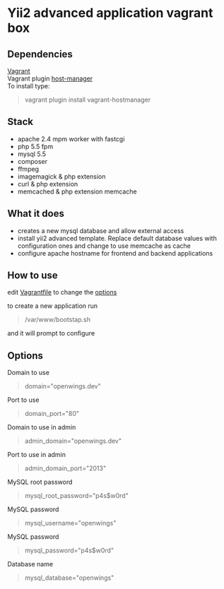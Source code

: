 
# Yii2 advanced application vagrant box
  
## Dependencies
[Vagrant](http://www.vagrantup.com/)  
Vagrant plugin [host-manager](https://github.com/smdahlen/vagrant-hostmanager )  
To install type:  
> vagrant plugin install vagrant-hostmanager  

## Stack  
+ apache 2.4 mpm worker with fastcgi  
+ php 5.5 fpm  
+ mysql 5.5  
+ composer  
+ ffmpeg  
+ imagemagick & php extension  
+ curl & php extension  
+ memcached & php extension memcache  

## What it does
+ creates a new mysql database and allow external access   
+ install yii2 advanced template. Replace default database values with configuration ones and change to use memcache as cache  
+ configure apache hostname for frontend and backend applications   

## How to use

edit [Vagrantfile](https://github.com/gusnips/vagrant-yii2/blob/master/Vagrantfile) to change the [options](#options)   

to create a new application run   
>/var/www/bootstap.sh  

and it will prompt to configure   

## Options

Domain to use  
>domain="openwings.dev"   

Port to use  
>domain_port="80"  

Domain to use in admin  
>admin_domain="openwings.dev"  

Port to use in admin  
>admin_domain_port="2013"  

MySQL root password  
> mysql_root_password="p4s$w0rd"  

MySQL password
>mysql_username="openwings"   

MySQL password
>mysql_password="p4s$w0rd"  

Database name  
>mysql_database="openwings"  
